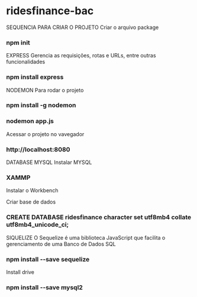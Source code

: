 # ridesfinance-bac
 
SEQUENCIA PARA CRIAR O PROJETO
Criar o arquivo package
### npm init


EXPRESS
Gerencia as requisições, rotas e URLs, entre outras funcionalidades
### npm install express

NODEMON
Para rodar o projeto
### npm install -g nodemon
### nodemon app.js

Acessar o projeto no vavegador
### http://localhost:8080


DATABASE MYSQL
Instalar MYSQL
### XAMMP

Instalar o Workbench

Criar base de dados
### CREATE DATABASE ridesfinance character set utf8mb4 collate utf8mb4_unicode_ci;

SIQUELIZE
O Sequelize é uma biblioteca JavaScript que facilita o gerenciamento de uma Banco de Dados SQL
### npm install --save sequelize

Install drive
### npm install --save mysql2
